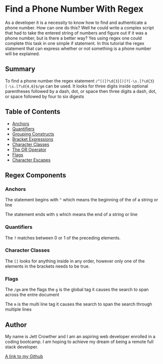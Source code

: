 # Find a Phone Number With Regex

As a developer it is a necessity to know how to find and authenticate a phone number. How can one do this? Well he could write a complex script that had to take the entered string of numbers and figure out if it was a phone number, but is there a better way? Yes using regex one could complete this task in one simple if statement. In this tutorial the regex statement that can express whether or not something is a phone number will be explained.

## Summary

To find a phone number the regex statement
`/^[(]?\d{3}[)]?[-\s.]?\d{3}[-\s.]?\d{4,6}$/gm`
can be used. It looks for three digits inside optional parentheses followed by a dash, dot, or space then three digits a dash, dot, or space followed by four to six digests

## Table of Contents

-   [Anchors](#anchors)
-   [Quantifiers](#quantifiers)
-   [Grouping Constructs](#grouping-constructs)
-   [Bracket Expressions](#bracket-expressions)
-   [Character Classes](#character-classes)
-   [The OR Operator](#the-or-operator)
-   [Flags](#flags)
-   [Character Escapes](#character-escapes)

## Regex Components

### Anchors

The statement begins with `^` which means the beginning of the of a string or line

The statement ends with `$` which means the end of a string or line

### Quantifiers

The `?` matches between 0 or 1 of the preceding elements.

### Character Classes

The `[]` looks for anything inside in any order, however only one of the elements in the brackets needs to be true.

### Flags

The `/gm` are the flags the `g` is the global tag it causes the search to span across the entre document

The `m` is the multi line tag it causes the search to span the search through multiple lines

## Author

My name is Jett Crowther and I am an aspiring web developer enrolled in a coding bootcamp. I am hoping to achieve my dream of being a remote full stack developer.

[A link to my Github](https://github.com/Jett65)
